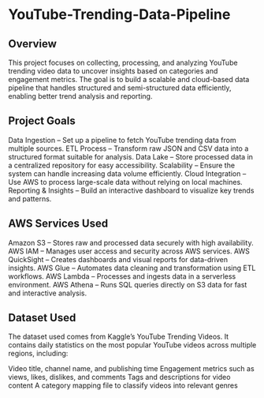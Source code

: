 # YouTube-Trending-Data-Pipeline
## Overview
This project focuses on collecting, processing, and analyzing YouTube trending video data to uncover insights based on categories and engagement metrics. The goal is to build a scalable and cloud-based data pipeline that handles structured and semi-structured data efficiently, enabling better trend analysis and reporting.

## Project Goals
Data Ingestion – Set up a pipeline to fetch YouTube trending data from multiple sources.
ETL Process – Transform raw JSON and CSV data into a structured format suitable for analysis.
Data Lake – Store processed data in a centralized repository for easy accessibility.
Scalability – Ensure the system can handle increasing data volume efficiently.
Cloud Integration – Use AWS to process large-scale data without relying on local machines.
Reporting & Insights – Build an interactive dashboard to visualize key trends and patterns.

## AWS Services Used
Amazon S3 – Stores raw and processed data securely with high availability.
AWS IAM – Manages user access and security across AWS services.
AWS QuickSight – Creates dashboards and visual reports for data-driven insights.
AWS Glue – Automates data cleaning and transformation using ETL workflows.
AWS Lambda – Processes and ingests data in a serverless environment.
AWS Athena – Runs SQL queries directly on S3 data for fast and interactive analysis.

## Dataset Used
The dataset used comes from Kaggle’s YouTube Trending Videos. It contains daily statistics on the most popular YouTube videos across multiple regions, including:

Video title, channel name, and publishing time
Engagement metrics such as views, likes, dislikes, and comments
Tags and descriptions for video content
A category mapping file to classify videos into relevant genres
